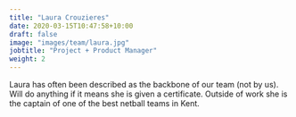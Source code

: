 ```yaml
---
title: "Laura Crouzieres"
date: 2020-03-15T10:47:58+10:00
draft: false
image: "images/team/laura.jpg"
jobtitle: "Project + Product Manager"
weight: 2
---
```


Laura has often been described as the backbone of our team (not by us).  Will do anything if it means she is given a certificate. Outside of work she is the captain of one of the best netball teams in Kent.
